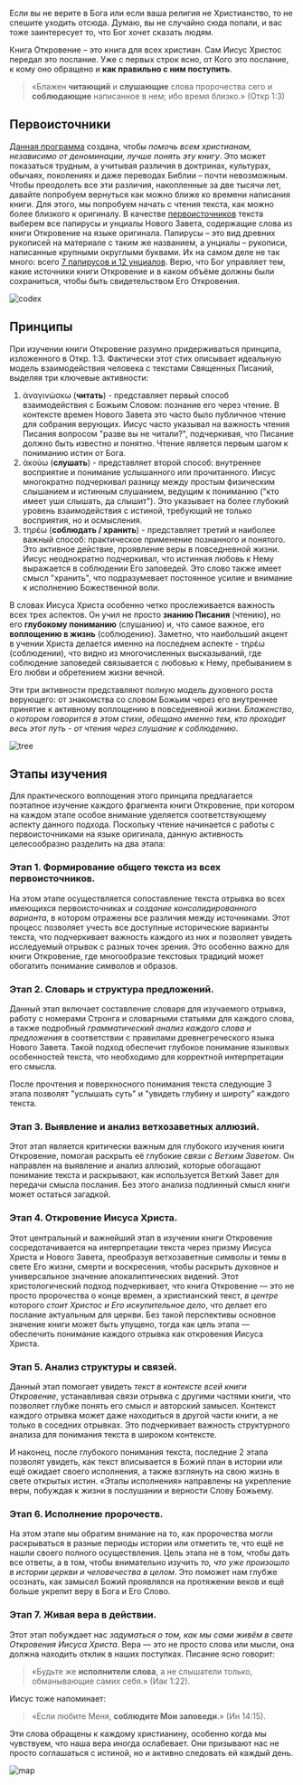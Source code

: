 Если вы не верите в Бога или если ваша религия не Христианство, то не спешите уходить отсюда. Думаю, вы не случайно сюда попали, и вас тоже заинтересует то, что Бог хочет сказать людям.

Книга Откровение – это книга для всех христиан. Сам Иисус Христос передал это послание. Уже с первых строк ясно, от Кого это послание, к кому оно обращено и **как правильно с ним поступить**. 

> «Блажен **читающий** и **слушающие** слова пророчества сего и **соблюдающие** написанное в нем; ибо время близко.» (Откр 1:3)

## Первоисточники

[Данная программа](data:about) создана, чтобы *помочь всем христианам, независимо от деноминации, лучше понять эту книгу*. Это может показаться трудным, а учитывая различия в доктринах, культурах, обычаях, поколениях и даже переводах Библии – почти невозможным. Чтобы преодолеть все эти различия, накопленные за две тысячи лет, давайте попробуем вернуться как можно ближе ко времени написания книги. Для этого, мы попробуем начать с чтения текста, как можно более близкого к оригиналу. В качестве [первоисточников](data:sources) текста выберем все папирусы и унциалы Нового Завета, содержащие слова из книги Откровение на языке оригинала. Папирусы – это вид древних рукописей на материале с таким же названием, а унциалы – рукописи, написанные крупными округлыми буквами. Их на самом деле не так много: всего [7 папирусов и 12 унциалов](https://en.wikipedia.org/wiki/Biblical_manuscript). Верю, что Бог управляет тем, какие источники книги Откровение и в каком объёме должны были сохраниться, чтобы быть свидетельством Его Откровения.

![codex](resource:assets/images/Topics/banner_preface.png)

## Принципы

При изучении книги Откровение разумно придерживаться принципа, изложенного в Откр. 1:3. Фактически этот стих описывает идеальную модель взаимодействия человека с текстами Священных Писаний, выделяя три ключевые активности:

1. ἀναγινώσκω (**читать**) - представляет первый способ взаимодействия с Божьим Словом: познание его через чтение. В контексте времен Нового Завета это часто было публичное чтение для собрания верующих. Иисус часто указывал на важность чтения Писания вопросом "разве вы не читали?", подчеркивая, что Писание должно быть известно и понятно. Чтение является первым шагом к пониманию истин от Бога.
2. ἀκούω (**слушать**) - представляет второй способ: внутреннее восприятие и понимание услышанного или прочитанного. Иисус многократно подчеркивал разницу между простым физическим слышанием и истинным слушанием, ведущим к пониманию ("кто имеет уши слышать, да слышит"). Это указывает на более глубокий уровень взаимодействия с истиной, требующий не только восприятия, но и осмысления.
3. τηρέω (**соблюдать / хранить**) - представляет третий и наиболее важный способ: практическое применение познанного и понятого. Это активное действие, проявление веры в повседневной жизни. Иисус неоднократно подчеркивал, что истинная любовь к Нему выражается в соблюдении Его заповедей. Это слово также имеет смысл "хранить", что подразумевает постоянное усилие и внимание к исполнению Божественной воли.

В словах Иисуса Христа особенно четко прослеживается важность всех трех аспектов. Он учил не просто **знанию Писания** (чтению), но его **глубокому пониманию** (слушанию) и, что самое важное, его **воплощению в жизнь** (соблюдению). Заметно, что наибольший акцент в учении Христа делается именно на последнем аспекте - τηρέω (соблюдении), что видно из многочисленных высказываний, где соблюдение заповедей связывается с любовью к Нему, пребыванием в Его любви и обретением жизни вечной.

Эти три активности представляют полную модель духовного роста верующего: от знакомства со словом Божьим через его внутреннее принятие к активному воплощению в повседневной жизни. *Блаженство, о котором говорится в этом стихе, обещано именно тем, кто проходит весь этот путь - от чтения через слушание к соблюдению*.

![tree](resource:assets/images/Topics/banner_preface2.png)

## Этапы изучения

Для практического воплощения этого принципа предлагается поэтапное изучение каждого фрагмента книги Откровение, при котором на каждом этапе особое внимание уделяется соответствующему аспекту данного подхода. Поскольку чтение начинается с работы с первоисточниками на языке оригинала, данную активность целесообразно разделить на два этапа:

### **Этап 1. Формирование общего текста из всех первоисточников.**

На этом этапе осуществляется сопоставление текста отрывка во всех имеющихся первоисточниках и *создание консолидированного варианта*, в котором отражены все различия между источниками. Этот процесс позволяет учесть все доступные исторические варианты текста, что подчеркивает важность каждого из них и позволяет увидеть исследуемый отрывок с разных точек зрения. Это особенно важно для книги Откровение, где многообразие текстовых традиций может обогатить понимание символов и образов.

### **Этап 2. Словарь и структура предложений.**

Данный этап включает составление словаря для изучаемого отрывка, работу с номерами Стронга и словарными статьями для каждого слова, а также подробный *грамматический анализ каждого слова и предложения* в соответствии с правилами древнегреческого языка Нового Завета. Такой подход обеспечит глубокое понимание языковых особенностей текста, что необходимо для корректной интерпретации его смысла.

После прочтения и поверхносного понимания текста следующие 3 этапа позволят "услышать суть" и "увидеть глубину и широту" каждого текста. 

### **Этап 3. Выявление и анализ ветхозаветных аллюзий.**

Этот этап является критически важным для глубокого изучения книги Откровение, помогая раскрыть её глубокие *связи с Ветхим Заветом*. Он направлен на выявление и анализ аллюзий, которые обогащают понимание текста и раскрывают, как используется Ветхий Завет для передачи смысла послания. Без этого анализа подлинный смысл книги может остаться загадкой.

### **Этап 4. Откровение Иисуса Христа.**

Этот центральный и важнейший этап в изучении книги Откровение сосредотачивается на интерпретации текста через призму Иисуса Христа и Нового Завета, преобразуя ветхозаветные символы и темы в свете Его жизни, смерти и воскресения, чтобы раскрыть духовное и универсальное значение апокалиптических видений. Этот христологический подход подчеркивает, что книга Откровение — это не просто пророчества о конце времен, а христианский текст, *в центре* которого *стоит Христос и Его искупительное дело*, что делает его послание актуальным для церкви. Без такой перспективы основное значение книги может быть упущено, тогда как цель этапа — обеспечить понимание каждого отрывка как откровения Иисуса Христа.

### **Этап 5. Анализ структуры и связей.**

Данный этап помогает увидеть *текст в контексте всей книги Откровение*, устанавливая связи отрывка с другими частями книги, что позволяет глубже понять его смысл и авторский замысел. Контекст каждого отрывка может даже находиться в другой части книги, а не только в соседних отрывках. Это подчеркивает важность структурного анализа для понимания текста в широком контексте.

И наконец, после глубокого понимания текста, последние 2 этапа позволят увидеть, как текст вписывается в Божий план в истории или ещё ожидает своего исполнения, а также взглянуть на свою жизнь в свете открытых истин. «Этапы исполнения» направлены на укрепление веры, побуждая к жизни в послушании и верности Слову Божьему.

### **Этап 6. Исполнение пророчеств.**

На этом этапе мы обратим внимание на то, как пророчества могли раскрываться в разные периоды истории или отметить те, что ещё не нашли своего полного осуществления. Цель этапа не в том, чтобы дать все ответы, а в том, чтобы внимательно изучить *то, что уже произошло в истории церкви и человечества в целом*. Это поможет нам глубже осознать, как замысел Божий проявлялся на протяжении веков и ещё больше укрепит веру в Бога и Его Слово.

### **Этап 7. Живая вера в действии.**

Этот этап побуждает нас *задуматься о том, как мы сами живём в свете Откровения Иисуса Христа*. Вера — это не просто слова или мысли, она должна находить отклик в наших поступках. Писание ясно говорит:

> «Будьте же **исполнители слова**, а не слышатели только, обманывающие самих себя.» (Иак 1:22).

Иисус тоже напоминает:

> «Если любите Меня, **соблюдите Мои заповеди**.» (Ин 14:15).

Эти слова обращены к каждому христианину, особенно когда мы чувствуем, что наша вера иногда ослабевает. Они призывают нас не просто соглашаться с истиной, но и активно следовать ей каждый день.

![map](resource:assets/images/Topics/preface3.jpg)
